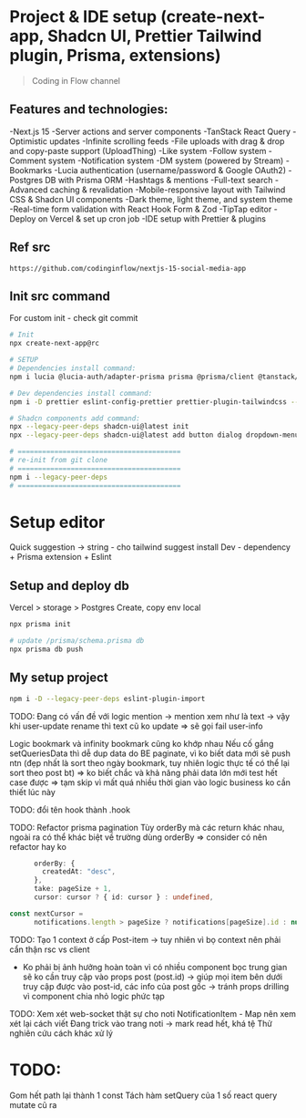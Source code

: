 # Project & IDE setup (create-next-app, Shadcn UI, Prettier Tailwind plugin, Prisma, extensions)

> Coding in Flow channel

## Features and technologies:

-Next.js 15
-Server actions and server components
-TanStack React Query
-Optimistic updates
-Infinite scrolling feeds
-File uploads with drag & drop and copy-paste support (UploadThing)
-Like system
-Follow system
-Comment system
-Notification system
-DM system (powered by Stream)
-Bookmarks
-Lucia authentication (username/password & Google OAuth2)
-Postgres DB with Prisma ORM
-Hashtags & mentions
-Full-text search
-Advanced caching & revalidation
-Mobile-responsive layout with Tailwind CSS & Shadcn UI components
-Dark theme, light theme, and system theme
-Real-time form validation with React Hook Form & Zod
-TipTap editor
-Deploy on Vercel & set up cron job
-IDE setup with Prettier & plugins

## Ref src

`https://github.com/codinginflow/nextjs-15-social-media-app`

## Init src command

For custom init - check git commit

```bash
# Init
npx create-next-app@rc

# SETUP
# Dependencies install command:
npm i lucia @lucia-auth/adapter-prisma prisma @prisma/client @tanstack/react-query @tanstack/react-query-devtools @tiptap/react @tiptap/starter-kit @tiptap/extension-placeholder @tiptap/pm uploadthing @uploadthing/react arctic date-fns ky next-themes react-cropper react-image-file-resizer react-intersection-observer react-linkify-it stream-chat stream-chat-react zod --legacy-peer-deps

# Dev dependencies install command:
npm i -D prettier eslint-config-prettier prettier-plugin-tailwindcss --legacy-peer-deps

# Shadcn components add command:
npx --legacy-peer-deps shadcn-ui@latest init
npx --legacy-peer-deps shadcn-ui@latest add button dialog dropdown-menu form input label skeleton tabs textarea toast tooltip

# ========================================
# re-init from git clone
# ========================================
npm i --legacy-peer-deps
# ========================================

```

# Setup editor

Quick suggestion -> string - cho tailwind suggest
install Dev - dependency + Prisma extension + Eslint

## Setup and deploy db

Vercel > storage > Postgres
Create, copy env local

```bash
npx prisma init

# update /prisma/schema.prisma db
npx prisma db push

```

## My setup project

```bash
npm i -D --legacy-peer-deps eslint-plugin-import

```

TODO:
Đang có vấn đề với logic mention
-> mention xem như là text -> vậy khi user-update rename thì text cũ ko update
=> sẽ gọi fail user-info

Logic bookmark và infinity bookmark cũng ko khớp nhau
Nếu cố gắng setQueriesData thì dễ dup data do BE paginate, vì ko biết data mới sẽ push ntn
(đẹp nhất là sort theo ngày bookmark, tuy nhiên logic thực tế có thể lại sort theo post bt)
=> ko biết chắc và khả năng phải data lớn mới test hết case được
=> tạm skip vì mất quá nhiều thời gian vào logic business ko cần thiết lúc này

TODO:
đổi tên hook thành .hook

TODO:
Refactor prisma pagination
Tùy orderBy mà các return khác nhau, ngoài ra có thể khác biệt về trường dùng orderBy
=> consider có nên refactor hay ko

```ts
      orderBy: {
        createdAt: "desc",
      },
      take: pageSize + 1,
      cursor: cursor ? { id: cursor } : undefined,

const nextCursor =
      notifications.length > pageSize ? notifications[pageSize].id : null;

```

TODO:
Tạo 1 context ở cấp Post-item -> tuy nhiên vì bọ context nên phải cẩn thận rsc vs client

- Ko phải bị ảnh hưởng hoàn toàn vì có nhiều component bọc trung gian sẽ ko cần truy cập vào props post (post.id)
  -> giúp mọi item bên dưới truy cập được vào post-id, các info của post gốc
  -> tránh props drilling vì component chia nhỏ logic phức tạp

TODO:
Xem xét web-socket thật sự cho noti
NotificationItem - Map nên xem xét lại cách viết
Đang trick vào trang noti -> mark read hết, khá tệ
Thử nghiên cứu cách khác xử lý

# TODO:

Gom hết path lại thành 1 const
Tách hàm setQuery của 1 số react query mutate cũ ra
